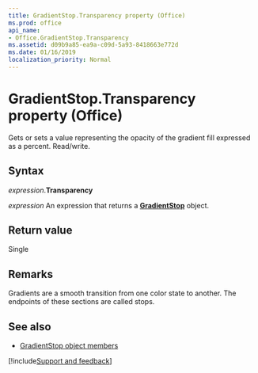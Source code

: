 ```yaml
---
title: GradientStop.Transparency property (Office)
ms.prod: office
api_name:
- Office.GradientStop.Transparency
ms.assetid: d09b9a85-ea9a-c09d-5a93-8418663e772d
ms.date: 01/16/2019
localization_priority: Normal
---
```



# GradientStop.Transparency property (Office)

Gets or sets a value representing the opacity of the gradient fill expressed as a percent. Read/write.


## Syntax

_expression_.**Transparency**

_expression_ An expression that returns a **[GradientStop](Office.GradientStop.md)** object.


## Return value

Single


## Remarks

Gradients are a smooth transition from one color state to another. The endpoints of these sections are called stops.


## See also

- [GradientStop object members](overview/library-reference/gradientstop-members-office.md)

[!include[Support and feedback](~/includes/feedback-boilerplate.md)]